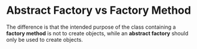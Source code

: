 # Abstract Factory vs Factory Method
The difference is that the intended purpose of the class containing a **factory method** is not to create objects, while an **abstract factory** should only be used to create objects.
